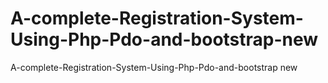 # A-complete-Registration-System-Using-Php-Pdo-and-bootstrap-new
A-complete-Registration-System-Using-Php-Pdo-and-bootstrap new
